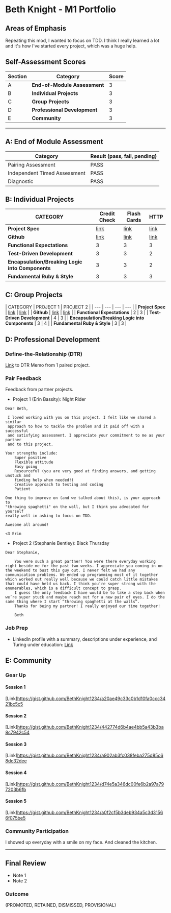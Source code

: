# Beth Knight - M1 Portfolio

## Areas of Emphasis

Repeating this mod, I wanted to focus on TDD. I think I really learned a lot and it's how I've started every project, which was a huge help.

## Self-Assessment Scores


| Section | Category | Score |
| --- | --- | --- |
| A | **End-of-Module Assessment** | 3 |
| B | **Individual Projects** | 3 |
| C | **Group Projects** | 3 |
| D | **Professional Development** | 3 |
| E | **Community** | 3 |

------------------------------------------------

## A: End of Module Assessment

| Category | Result (pass, fail, pending) |
| ----- | --- |
| Pairing Assessment | PASS|
| Independent Timed Assessment | PASS |
| Diagnostic | PASS |


## B: Individual Projects

| CATEGORY | Credit Check | Flash Cards | HTTP |
| --- | --- | --- | --- |
| **Project Spec** | [link](http://backend.turing.io/module1/projects/credit_check) | [link](http://backend.turing.io/module1/projects/flashcards) | [link](http://backend.turing.io/module1/projects/http_yeah_you_know_me) |
| **Github** | [link](https://github.com/BethKnight1234/credit_check) | [link](https://github.com/BethKnight1234/flashcards) | [link](https://github.com/BethKnight1234/http_yeah_you_know_me) |
| **Functional Expectations** | 3 | 3 | 3 |
| **Test-Driven Development** | 3 | 3 | 2 |
| **Encapsulation/Breaking Logic into Components** | 3 | 3 | 2 |
| **Fundamental Ruby & Style** | 3 | 3 | 3|

## C: Group Projects

| CATEGORY | PROJECT 1 | PROJECT 2 |
| --- | --- | --- | --- |
| **Project Spec** | [link](http://example.com) | [link](http://example.com) |
| **Github** | [link](https://github.com/BethKnight1234/knight_rider) | [link](http://backend.turing.io/module1/projects/night_writer) |
| **Functional Expectations** | 2 | 3 |
| **Test-Driven Development** | 4 | 3 |
| **Encapsulation/Breaking Logic into Components** | 3 | 4 |
| **Fundamental Ruby & Style** | 3 | 3 |


## D: Professional Development

### Define-the-Relationship (DTR)

[Link](https://docs.google.com/document/d/1KNzgio6Uo6xFaOu7YXH-5vs1-RXP_QiA_SMYybsC_mw/edit?ts=58ac8c61) to DTR Memo from 1 paired project.

### Pair Feedback

Feedback from partner projects.

*   Project 1 (Erin Bassity): Night Rider

```
Dear Beth,

 I loved working with you on this project. I felt like we shared a similar
 approach to how to tackle the problem and it paid off with a successful
 and satisfying assessment. I appreciate your commitment to me as your partner
 and to this project.

Your strengths include:
	Super positive
	Flexible attitude
	Easy going
	Resourceful (you are very good at finding answers, and getting unstuck and
	finding help when needed!)
	Creative approach to testing and coding
	Patient

One thing to improve on (and we talked about this), is your approach to
"throwing spaghetti" on the wall, but I think you advocated for yourself
really well in asking to focus on TDD.

Awesome all around!

<3 Erin
```

*   Project 2 (Stephanie Bentley): Black Thursday

```
Dear Stephanie,

	You were such a great partner! You were there everyday working right beside me for the past two weeks. I appreciate you coming in on the weekend to bust this guy out. I never felt we had any communication problems. We ended up programming most of it together which worked out really well because we could catch little mistakes that could have held us back. I think you’re super strong with the enumerables, which is a difficult concept to grasp.
	I guess the only feedback I have would be to take a step back when we’re super stuck and maybe reach out for a new pair of eyes. I do the same thing where I start “throwing spaghetti at the walls”.
	Thanks for being my partner! I really enjoyed our time together!

	Beth

```

### Job Prep

*   LinkedIn profile with a summary, descriptions under experience, and Turing
under education: [Link](https://www.linkedin.com/in/beth-knight-aa02abb/)

## E: Community

### Gear Up

#### Session 1
[Link]https://gist.github.com/BethKnight1234/a20ae49c33c0b1d10fa0ccc3421bc5c5

#### Session 2
[Link]https://gist.github.com/BethKnight1234/442774d6b4ae4bb5a43b3ba8c7942c54

#### Session 3

[Link]https://gist.github.com/BethKnight1234/a902ab3fc038feba275d85c68dc32dee

#### Session 4
[Link]https://gist.github.com/BethKnight1234/d74e5a346dc00fe6b2a97a797203b6fb

#### Session 5
[Link]https://gist.github.com/BethKnight1234/a0f2cf5b3deb934a5c3d31566f075be5

### Community Participation

I showed up everyday with a smile on my face. And cleaned the kitchen.

-------------------------------------------------------------

## Final Review

*   Note 1
*   Note 2

### Outcome

(PROMOTED, RETAINED, DISMISSED, PROVISIONAL)
